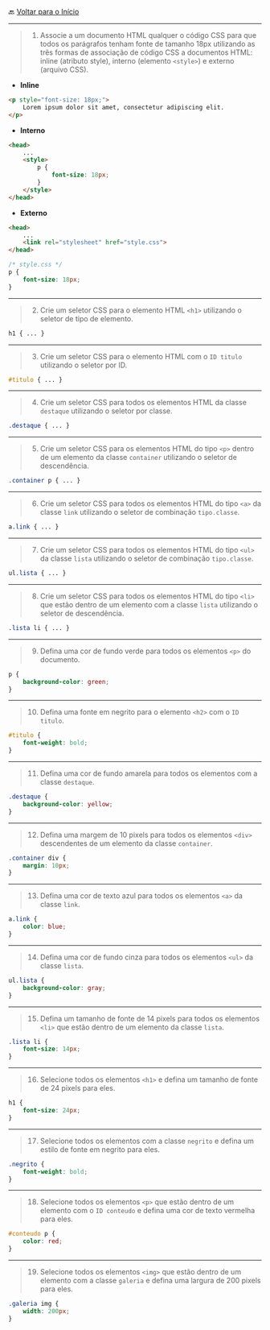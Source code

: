 🔙 [Voltar para o Início](https://github.com/4L1C3-R4BB1T/desenvolvimento-web "Voltar para o Início")

---

> 1. Associe a um documento HTML qualquer o código CSS para que todos os parágrafos tenham fonte de tamanho 18px utilizando as três formas de associação de código CSS a documentos HTML: inline (atributo style), interno (elemento ```<style>```) e externo (arquivo CSS).

- **Inline**

```html
<p style="font-size: 18px;">
    Lorem ipsum dolor sit amet, consectetur adipiscing elit. 
</p>
```

- **Interno**

```html
<head>
    ...
    <style>
        p {
            font-size: 18px;
        }
    </style>
</head>
```

- **Externo**

```html
<head>
    ...
    <link rel="stylesheet" href="style.css">
</head>
```

```css
/* style.css */
p {
    font-size: 18px;
}
```

---

> 2. Crie um seletor CSS para o elemento HTML ```<h1>``` utilizando o seletor de tipo de elemento.

```css
h1 { ... }
```

---

> 3. Crie um seletor CSS para o elemento HTML com o ```ID titulo``` utilizando o seletor por ID.

```css
#titulo { ... }
```

---

> 4. Crie um seletor CSS para todos os elementos HTML da classe ```destaque``` utilizando o seletor por classe.

```css
.destaque { ... }
```

---

> 5. Crie um seletor CSS para os elementos HTML do tipo ```<p>``` dentro de um elemento da classe ```container``` utilizando o seletor de descendência.

```css
.container p { ... }
```

---

> 6. Crie um seletor CSS para todos os elementos HTML do tipo ```<a>``` da classe ```link``` utilizando o seletor de combinação ```tipo.classe```.

```css
a.link { ... }
```

---

> 7. Crie um seletor CSS para todos os elementos HTML do tipo ```<ul>``` da classe ```lista``` utilizando o seletor de combinação ```tipo.classe```.

```css
ul.lista { ... } 
```

---

> 8. Crie um seletor CSS para todos os elementos HTML do tipo ```<li>``` que estão dentro de um elemento com a classe ```lista``` utilizando o seletor de descendência.

```css
.lista li { ... }
```

---

> 9. Defina uma cor de fundo verde para todos os elementos ```<p>``` do documento.

```css
p {
    background-color: green;
}
```

---

> 10. Defina uma fonte em negrito para o elemento ```<h2>``` com o ```ID titulo```.

```css
#titulo {
    font-weight: bold;
}
```

---

> 11. Defina uma cor de fundo amarela para todos os elementos com a classe ```destaque```.

```css
.destaque {
    background-color: yellow;
}
```

---

> 12. Defina uma margem de 10 pixels para todos os elementos ```<div>``` descendentes de um elemento da classe ```container```. 

```css
.container div {
    margin: 10px;
}
```

---

> 13. Defina uma cor de texto azul para todos os elementos ```<a>``` da classe ```link```.

```css
a.link {
    color: blue;
}
```

---

> 14. Defina uma cor de fundo cinza para todos os elementos ```<ul>``` da classe ```lista```. 

```css
ul.lista {
    background-color: gray;
}
```

---

> 15. Defina um tamanho de fonte de 14 pixels para todos os elementos ```<li>``` que estão dentro de um elemento da classe ```lista```. 

```css
.lista li {
    font-size: 14px;
}
```

---

> 16. Selecione todos os elementos ```<h1>``` e defina um tamanho de fonte de 24 pixels para eles.

```css
h1 {
    font-size: 24px;
}
```

---

> 17. Selecione todos os elementos com a classe ```negrito``` e defina um estilo de fonte em negrito para eles.

```css
.negrito {
    font-weight: bold;
}
```

---

> 18. Selecione todos os elementos ```<p>``` que estão dentro de um elemento com o ```ID conteudo``` e defina uma cor de texto vermelha para eles.

```css
#conteudo p {
    color: red;
}
```

---

> 19. Selecione todos os elementos ```<img>``` que estão dentro de um elemento com a classe ```galeria``` e defina uma largura de 200 pixels para eles.

```css
.galeria img {
    width: 200px;
}
```
